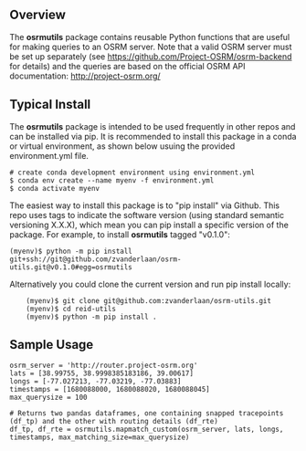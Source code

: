 ## Overview

The **osrmutils** package contains reusable Python functions that are useful for making queries to an OSRM server.  Note that a valid OSRM server must be set up separately (see https://github.com/Project-OSRM/osrm-backend for details) and the queries are based on the official OSRM API documentation: http://project-osrm.org/

## Typical Install

The **osrmutils** package is intended to be used frequently in other repos and can be installed via pip. It is recommended to install this package in a conda or virtual environment, as shown below usuing the provided environment.yml file.

```
# create conda development environment using environment.yml
$ conda env create --name myenv -f environment.yml
$ conda activate myenv
```

The easiest way to install this package is to "pip install" via Github.  This repo uses tags to indicate the software version (using standard semantic versioning X.X.X), which mean you can pip install a specific version of the package.  For example, to install **osrmutils** tagged "v0.1.0": 

```(myenv)$ python -m pip install git+ssh://git@github.com/zvanderlaan/osrm-utils.git@v0.1.0#egg=osrmutils```

Alternatively you could clone the current version and run pip install locally: 

``` 
    (myenv)$ git clone git@github.com:zvanderlaan/osrm-utils.git
    (myenv)$ cd reid-utils
    (myenv)$ python -m pip install .
```

## Sample Usage

```
osrm_server = 'http://router.project-osrm.org'
lats = [38.99755, 38.9998385183186, 39.00617]  
longs = [-77.027213, -77.03219, -77.03883]
timestamps = [1680088000, 1680088020, 1680088045]
max_querysize = 100

# Returns two pandas dataframes, one containing snapped tracepoints (df_tp) and the other with routing details (df_rte)
df_tp, df_rte = osrmutils.mapmatch_custom(osrm_server, lats, longs, timestamps, max_matching_size=max_querysize)
```

